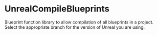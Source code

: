 # UnrealCompileBlueprints
Blueprint function library to allow compilation of all blueprints in a project.  Select the appropriate branch for the version of Unreal you are using.
